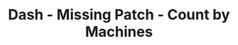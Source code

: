 ---
id: 'd9803cab-7a01-461b-8121-fc5dee6b0769'
slug: /d9803cab-7a01-461b-8121-fc5dee6b0769
title: 'Dash - Missing Patch - Count by Machines'
title_meta: 'Dash - Missing Patch - Count by Machines'
keywords: ['backup', 'windows', 'scripting', 'automation', 'files']
description: 'This document provides a comprehensive guide on creating an automated backup script for Windows systems. It covers the necessary steps to set up the script, schedule backups, and ensure data integrity. This guide is ideal for users looking to streamline their backup processes and enhance data security.'
tags: ['backup', 'security', 'windows']
draft: false
unlisted: false
---